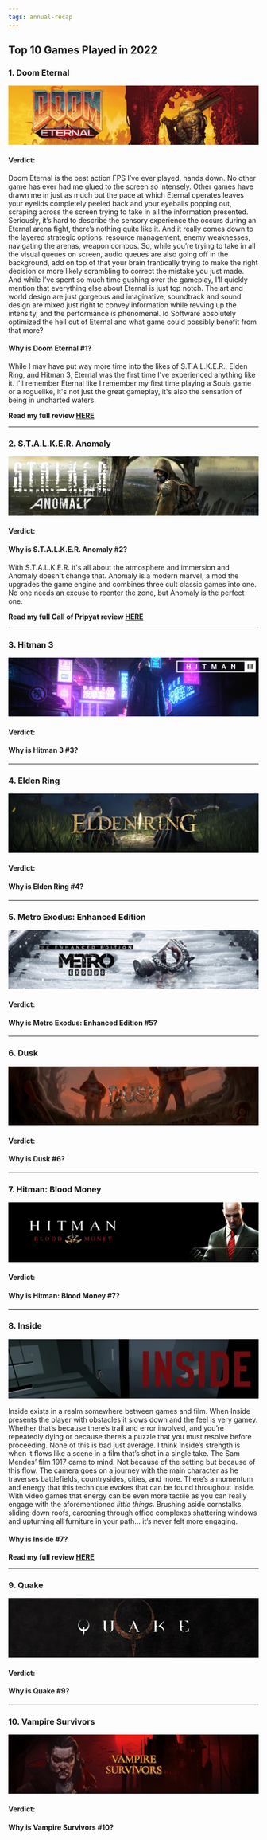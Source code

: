 ```yaml
---
tags: annual-recap
---
```


## Top 10 Games Played in 2022

### 1. Doom Eternal

![alt text](/images/2022-Annual-Recap/DE_titlecard.jpg)

#### Verdict: 
Doom Eternal is the best action FPS I’ve ever played, hands down. No other game has ever had me glued to the screen so intensely. Other games have drawn me in just as much but the pace at which Eternal operates leaves your eyelids completely peeled back and your eyeballs popping out, scraping across the screen trying to take in all the information presented. Seriously, it’s hard to describe the sensory experience the occurs during an Eternal arena fight, there’s nothing quite like it. And it really comes down to the layered strategic options: resource management, enemy weaknesses, navigating the arenas, weapon combos. So, while you’re trying to take in all the visual queues on screen, audio queues are also going off in the background, add on top of that your brain frantically trying to make the right decision or more likely scrambling to correct the mistake you just made. And while I’ve spent so much time gushing over the gameplay, I’ll quickly mention that everything else about Eternal is just top notch. The art and world design are just gorgeous and imaginative, soundtrack and sound design are mixed just right to convey information while revving up the intensity, and the performance is phenomenal. Id Software absolutely optimized the hell out of Eternal and what game could possibly benefit from that more?

#### Why is Doom Eternal #1?
While I may have put way more time into the likes of S.T.A.L.K.E.R., Elden Ring, and Hitman 3, Eternal was the first time I've experienced anything like it. I'll remember Eternal like I remember my first time playing a Souls game or a roguelike, it's not just the great gameplay, it's also the sensation of being in uncharted waters.

**Read my full review [HERE](https://sevastromo.github.io/2022/10/28/Doom-Eternal-Review.html)**

---

### 2. S.T.A.L.K.E.R. Anomaly

![alt text](/images/2022-Annual-Recap/SA_titlecard.jpg)

#### Verdict: 

#### Why is S.T.A.L.K.E.R. Anomaly #2?
With S.T.A.L.K.E.R. it's all about the atmosphere and immersion and Anomaly doesn't change that. Anomaly is a modern marvel, a mod the upgrades the game engine and combines three cult classic games into one. No one needs an excuse to reenter the zone, but Anomaly is the perfect one.

**Read my full Call of Pripyat review [HERE](https://sevastromo.github.io/2022/03/24/Stalker-COP-Review.html)**

---

### 3. Hitman 3

![alt text](/images/2022-Annual-Recap/H3_titlecard.jpg)

#### Verdict: 

#### Why is Hitman 3 #3?

---

### 4. Elden Ring

![alt text](/images/2022-Annual-Recap/ER_titlecard.jpg)

#### Verdict: 

#### Why is Elden Ring #4?

---

### 5. Metro Exodus: Enhanced Edition

![alt text](/images/2022-Annual-Recap/ME_titlecard.jpg)

#### Verdict: 

#### Why is Metro Exodus: Enhanced Edition #5?

---

### 6. Dusk

![alt text](/images/2022-Annual-Recap/DK_titlecard.jpg)

#### Verdict: 

#### Why is Dusk #6?

---

### 7. Hitman: Blood Money

![alt text](/images/2022-Annual-Recap/BM_titlecard.jpg)

#### Verdict: 

#### Why is Hitman: Blood Money #7?
---

### 8. Inside

![alt text](/images/2022-Annual-Recap/IN_titlecard.jpg)

Inside exists in a realm somewhere between games and film. When Inside presents the player with obstacles it slows down and the feel is very gamey. Whether that’s because there’s trail and error involved, and you’re repeatedly dying or because there’s a puzzle that you must resolve before proceeding. None of this is bad just average. I think Inside’s strength is when it flows like a scene in a film that’s shot in a single take. The Sam Mendes’ film 1917 came to mind. Not because of the setting but because of this flow. The camera goes on a journey with the main character as he traverses battlefields, countrysides, cities, and more. There’s a momentum and energy that this technique evokes that can be found throughout Inside. With video games that energy can be even more tactile as you can really engage with the aforementioned _little things_. Brushing aside cornstalks, sliding down roofs, careening through office complexes shattering windows and upturning all furniture in your path… it’s never felt more engaging.

#### Why is Inside #7?

**Read my full review [HERE](https://sevastromo.github.io/2022/09/19/Inside-Review.html)**

---

### 9. Quake

![alt text](/images/2022-Annual-Recap/QK_titlecard.jpg)

#### Verdict: 

#### Why is Quake #9?

---

### 10. Vampire Survivors

![alt text](/images/2022-Annual-Recap/VS_titlecard.jpg)

#### Verdict: 

#### Why is Vampire Survivors #10?
